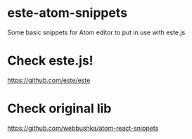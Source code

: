 # este-atom-snippets
Some basic snippets for Atom editor to put in use with este.js

# Check este.js!
https://github.com/este/este

# Check original lib
https://github.com/webbushka/atom-react-snippets
